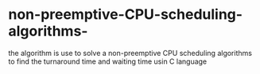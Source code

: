 # non-preemptive-CPU-scheduling-algorithms-
the algorithm is use to solve a non-preemptive CPU scheduling algorithms to find  the turnaround time and waiting time usin C language 
